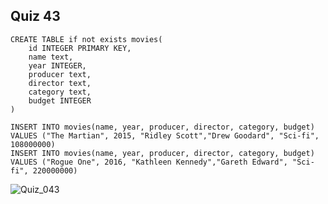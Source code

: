 ## Quiz 43

```
CREATE TABLE if not exists movies(
    id INTEGER PRIMARY KEY,
    name text,
    year INTEGER,
    producer text,
    director text,
    category text,
    budget INTEGER
)

INSERT INTO movies(name, year, producer, director, category, budget) VALUES ("The Martian", 2015, "Ridley Scott","Drew Goodard", "Sci-fi", 108000000)
INSERT INTO movies(name, year, producer, director, category, budget) VALUES ("Rogue One", 2016, "Kathleen Kennedy","Gareth Edward", "Sci-fi", 220000000)
```
![Quiz_043](https://user-images.githubusercontent.com/111752534/225632308-b01fc542-2556-4511-b6a1-c11977236b92.jpg)
